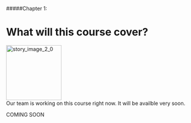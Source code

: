 #####Chapter 1:

# What will this course cover?

<ContentWrapp>
  <div class="imgContainer">
    <img alt="story_image_2_0" src="/images/chapter/man.svg" width="150px" height="150px">
  </div>

  <div class="itemsContainer">
    <div class="item-text">
    Our team is working on this course right now. It will be availble very soon.
    </div>
  </div>
</ContentWrapp>

COMING SOON
